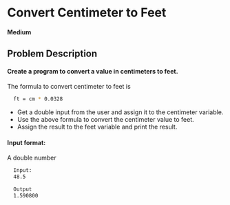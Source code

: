 
# Convert Centimeter to Feet
#### Medium
## Problem Description

#### Create a program to convert a value in centimeters to feet.

The formula to convert centimeter to feet is



```bash
  ft = cm * 0.0328
```



- Get a double input from the user and assign it to the centimeter variable.
- Use the above formula to convert the centimeter value to feet.
- Assign the result to the feet variable and print the result.


#### Input format:
A double number
```bash
  Input:
  48.5

```

```bash
  Output
  1.590800

```




